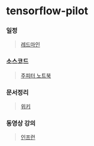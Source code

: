 # tensorflow-pilot

### 일정

> [레드마인](http://127.0.0.1/redmine/)



### 소스코드

> [주피터 노트북](http://localhost:8888/tree)



### 문서정리

> [위키](https://github.com/nazzang49/tensorflow-pilot/wiki)



### 동영상 강의

> [인프런](https://www.inflearn.com/)


